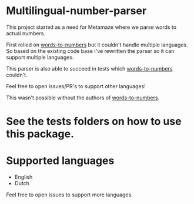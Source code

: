 # Multilingual-number-parser

This project started as a need for Metamaze where we parse words to actual numbers.

First relied on [words-to-numbers](https://github.com/finnfiddle/words-to-numbers) but it couldn't handle multiple languages. So based on the existing code base I've rewritten the parser so it can support multiple languages.

This parser is also able to succeed in tests which [words-to-numbers](https://github.com/finnfiddle/words-to-numbers) couldn't.

Feel free to open issues/PR's to support other languages!

This wasn't possible without the authors of [words-to-numbers](https://github.com/finnfiddle/words-to-numbers).

# See the tests folders on how to use this package.

# Supported languages
- English
- Dutch

Feel free to open issues to support more languages. 
